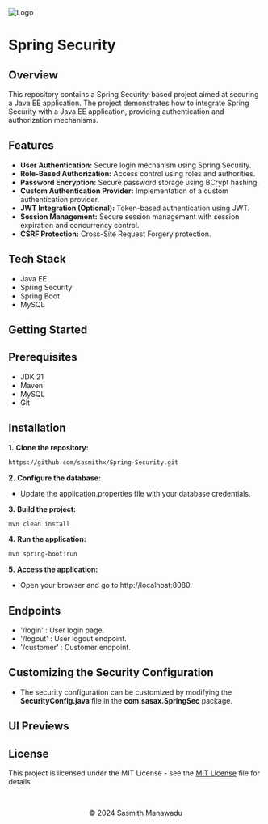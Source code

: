 
![Logo](https://upload.wikimedia.org/wikipedia/commons/4/44/Spring_Framework_Logo_2018.svg)
# Spring Security 

## Overview

This repository contains a Spring Security-based project aimed at securing a Java EE application. The project demonstrates how to integrate Spring Security with a Java EE application, providing authentication and authorization mechanisms.

## Features

- **User Authentication:** Secure login mechanism using Spring Security.
- **Role-Based Authorization:** Access control using roles and authorities.
- **Password Encryption:** Secure password storage using BCrypt hashing.
- **Custom Authentication Provider:** Implementation of a custom authentication provider.
- **JWT Integration (Optional):** Token-based authentication using JWT.
- **Session Management:** Secure session management with session expiration and concurrency control.
- **CSRF Protection:** Cross-Site Request Forgery protection.

## Tech Stack

- Java EE
- Spring Security
- Spring Boot
- MySQL

## Getting Started

## Prerequisites

- JDK 21
- Maven
- MySQL
- Git

## Installation


**1.** **Clone the repository:**

```bash
https://github.com/sasmithx/Spring-Security.git
```
**2.** **Configure the database:**

- Update the application.properties file with your database credentials.

**3.** **Build the project:**

```bash
mvn clean install
```

**4.** **Run the application:**
```bash
mvn spring-boot:run
```

**5.** **Access the application:**
- Open your browser and go to http://localhost:8080.

## Endpoints

- '/login' : User login page.
- '/logout' : User logout endpoint.
- '/customer' : Customer endpoint.

## Customizing the Security Configuration

- The security configuration can be customized by modifying the **SecurityConfig.java** file in the **com.sasax.SpringSec** package.

## UI Previews


## License

This project is licensed under the MIT License - see the [MIT License](LICENSE) file for details. 

<br>

<p align="center">
  &copy; 2024 Sasmith Manawadu
</p>

